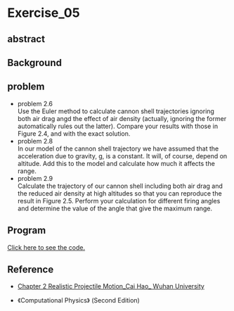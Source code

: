 # Exercise_05

## abstract

## Background

## problem
* problem 2.6<br>
Use the Euler method to calculate cannon shell trajectories ignoring both air drag angd the effect of air density (actually, ignoring the former automatically rules out the latter). Compare your results with those in Figure 2.4, and with the exact solution.
* problem 2.8<br>
In our model of the cannon shell trajectory we have assumed that the acceleration due to gravity, g, is a constant. It will, of course, depend on altitude. Add this to the model and calculate how much it affects the range.
* problem 2.9<br>
Calculate the trajectory of our cannon shell including both air drag and the reduced air density at high altitudes so that you can reproduce the result in Figure 2.5. Perform your calculation for different firing angles and determine the value of the angle that give the maximum range.

## Program
[Click here to see the code.](https://github.com/whucyb/computational_physics_N2014301020067/blob/master/Exercise_05/Exercise_05.py)

















## Reference
* [Chapter 2 Realistic Projectile Motion_Cai Hao_
Wuhan University](https://www.evernote.com/shard/s140/sh/26f85380-ee6c-4b4b-b33f-6871804d91ff/fb8cc702cb0e8ed7fafb50b2de4596ca)

* 《Computational Physics》 (Second Edition)
